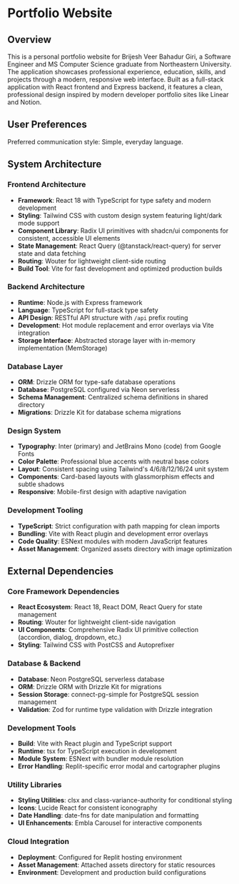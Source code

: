 # Portfolio Website

## Overview

This is a personal portfolio website for Brijesh Veer Bahadur Giri, a Software Engineer and MS Computer Science graduate from Northeastern University. The application showcases professional experience, education, skills, and projects through a modern, responsive web interface. Built as a full-stack application with React frontend and Express backend, it features a clean, professional design inspired by modern developer portfolio sites like Linear and Notion.

## User Preferences

Preferred communication style: Simple, everyday language.

## System Architecture

### Frontend Architecture
- **Framework**: React 18 with TypeScript for type safety and modern development
- **Styling**: Tailwind CSS with custom design system featuring light/dark mode support
- **Component Library**: Radix UI primitives with shadcn/ui components for consistent, accessible UI elements
- **State Management**: React Query (@tanstack/react-query) for server state and data fetching
- **Routing**: Wouter for lightweight client-side routing
- **Build Tool**: Vite for fast development and optimized production builds

### Backend Architecture
- **Runtime**: Node.js with Express framework
- **Language**: TypeScript for full-stack type safety
- **API Design**: RESTful API structure with `/api` prefix routing
- **Development**: Hot module replacement and error overlays via Vite integration
- **Storage Interface**: Abstracted storage layer with in-memory implementation (MemStorage)

### Database Layer
- **ORM**: Drizzle ORM for type-safe database operations
- **Database**: PostgreSQL configured via Neon serverless
- **Schema Management**: Centralized schema definitions in shared directory
- **Migrations**: Drizzle Kit for database schema migrations

### Design System
- **Typography**: Inter (primary) and JetBrains Mono (code) from Google Fonts
- **Color Palette**: Professional blue accents with neutral base colors
- **Layout**: Consistent spacing using Tailwind's 4/6/8/12/16/24 unit system
- **Components**: Card-based layouts with glassmorphism effects and subtle shadows
- **Responsive**: Mobile-first design with adaptive navigation

### Development Tooling
- **TypeScript**: Strict configuration with path mapping for clean imports
- **Bundling**: Vite with React plugin and development error overlays
- **Code Quality**: ESNext modules with modern JavaScript features
- **Asset Management**: Organized assets directory with image optimization

## External Dependencies

### Core Framework Dependencies
- **React Ecosystem**: React 18, React DOM, React Query for state management
- **Routing**: Wouter for lightweight client-side navigation
- **UI Components**: Comprehensive Radix UI primitive collection (accordion, dialog, dropdown, etc.)
- **Styling**: Tailwind CSS with PostCSS and Autoprefixer

### Database & Backend
- **Database**: Neon PostgreSQL serverless database
- **ORM**: Drizzle ORM with Drizzle Kit for migrations
- **Session Storage**: connect-pg-simple for PostgreSQL session management
- **Validation**: Zod for runtime type validation with Drizzle integration

### Development Tools
- **Build**: Vite with React plugin and TypeScript support
- **Runtime**: tsx for TypeScript execution in development
- **Module System**: ESNext with bundler module resolution
- **Error Handling**: Replit-specific error modal and cartographer plugins

### Utility Libraries
- **Styling Utilities**: clsx and class-variance-authority for conditional styling
- **Icons**: Lucide React for consistent iconography
- **Date Handling**: date-fns for date manipulation and formatting
- **UI Enhancements**: Embla Carousel for interactive components

### Cloud Integration
- **Deployment**: Configured for Replit hosting environment
- **Asset Management**: Attached assets directory for static resources
- **Environment**: Development and production build configurations